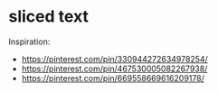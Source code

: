 # sliced text

Inspiration:

- https://pinterest.com/pin/330944272634978254/
- https://pinterest.com/pin/467530005082267938/
- https://pinterest.com/pin/669558669616209178/
